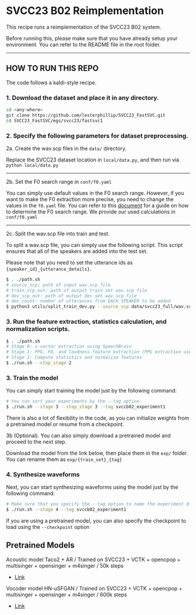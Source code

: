 # SVCC23 B02 Reimplementation

This recipe runs a reimplementation of the SVCC23 B02 system.

Before running this, please make sure that you have already setup your environment. You can refer to the README file in the root folder.

---

## HOW TO RUN THIS REPO

The code follows a kaldi-style recipe.

### 1. Download the dataset and place it in any directory.

```sh
cd <any-where>
git clone https://github.com/lesterphillip/SVCC23_FastSVC.git
cd SVCC23_FastSVC/egs/svcc23/fastsvc1
```

### 2. Specify the following parameters for dataset preprocessing.

2a. Create the wav.scp files in the `data/` directory.

Replace the SVCC23 dataset location in `local/data.py`, and then run via `python local/data.py`

---

2b. Set the F0 search range in `conf/f0.yaml`

You can simply use default values in the F0 search range. However, if you want to make the F0 extraction more precise, you need to change the values in the `f0.yaml` file. You can refer to this [document](https://github.com/k2kobayashi/sprocket/blob/master/docs/vc_example.md#3-modify-f0-search-range) for a guide on how to determine the F0 search range.
We provide our used calculations in `conf/f0.yaml`

---

2c. Split the wav.scp file into train and test.

To split a wav.scp file, you can simply use the following script. This script ensures that all of the speakers are added into the test set. 

Please note that you need to set the utterance ids as `{speaker_id}_{utterance_details}`.

```sh
$ . ./path.sh
# source_scp: path of input wav.scp file
# train_scp_out: path of output train set wav.scp file
# dev_scp_out: path of output dev set wav.scp file
# dev_count: number of utterances from EACH SPEAKER to be added 
$ python3 utils/split_train_dev.py --source_scp data/svcc23_full/wav.scp --train_scp_out data/train/wav.scp --dev_scp_out data/dev/wav.scp --dev_count 0
```


### 3. Run the feature extraction, statistics calculation, and normalization scripts.

```sh
$ . ./path.sh
# Stage 0: x-vector extraction using SpeechBrain
# Stage 1: PPG, F0, and loudness feature extraction (PPG extraction uses a GPU by default, but you can switch it off through `device_feat_extract`)
# Stage 2: Compute statistics and normalize features
$ ./run.sh --stop_stage 2
```

### 3. Train the model

You can simply start training the model just by the following command:

```sh
# You can sort your experiments by the --tag option.
$ ./run.sh --stage 3 --stop_stage 3 --tag svccb02_experiment1
```

There is also a lot of flexibility in the code, as you can initialize weights from a pretrained model or resume from a checkpoint.

3b (Optional). You can also simply download a pretrained model and proceed to the next step.

Download the model from the link below, then place them in the `exp/` folder.
You can rename them as `exp/{train_set}_{tag}`

### 4. Synthesize waveforms

Next, you can start synthesizing waveforms using the model just by the following command:

```sh
# Make sure that you specify the --tag option to name the experiment directory
$ ./run.sh --stage 4 --tag svccb02_experiment1
```

If you are using a pretrained model, you can also specify the checkpoint to load using the `--checkpoint` option

## Pretrained Models

Acoustic model Taco2 + AR / Trained on SVCC23 + VCTK + opencpop + multisinger + opensinger + m4singer / 50k steps
- [Link](https://drive.google.com/file/d/15jXHAA0SKF4nqD6kRDYjVXezBnhcJbH-/view?usp=drive_link)

Vocoder model HN-uSFGAN / Trained on SVCC23 + VCTK + opencpop + multisinger + opensinger + m4singer / 600k steps
- [Link](https://drive.google.com/file/d/1z61kNRHNz9eELi97re1nFNMvY3ym8zH9/view?usp=drive_link)

